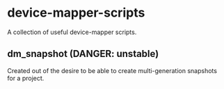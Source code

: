 device-mapper-scripts
=====================

A collection of useful device-mapper scripts.

dm_snapshot (DANGER: unstable)
------------------------------------------------
Created out of the desire to be able to create multi-generation snapshots for a project.
